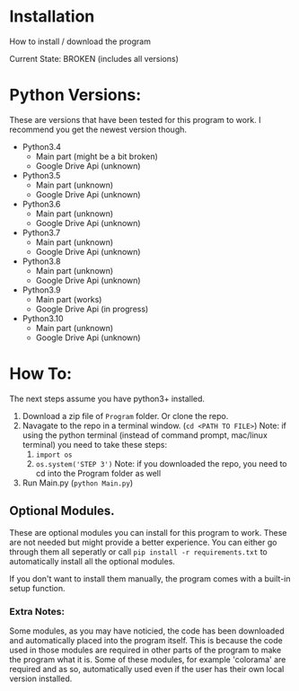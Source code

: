 # Installation
  How to install / download the program

Current State: BROKEN (includes all versions)

# Python Versions:
  These are versions that have been tested for this program to work. I recommend you get the newest version though.
  - Python3.4
    - Main part (might be a bit broken)
    - Google Drive Api (unknown)
  - Python3.5
    - Main part (unknown)
    - Google Drive Api (unknown)
  - Python3.6
    - Main part (unknown)
    - Google Drive Api (unknown)
  - Python3.7
    - Main part (unknown)
    - Google Drive Api (unknown)
  - Python3.8
    - Main part (unknown)
    - Google Drive Api (unknown)
  - Python3.9
    - Main part (works)
    - Google Drive Api (in progress)
  - Python3.10
    - Main part (unknown)
    - Google Drive Api (unknown)

# How To:
  The next steps assume you have python3+ installed.
  1. Download a zip file of `Program` folder. Or clone the repo.
  2. Navagate to the repo in a terminal window. (`cd <PATH TO FILE>`)
      Note: if using the python terminal (instead of command prompt, mac/linux terminal) you need to take these steps:
      1. `import os`
      2. `os.system('STEP 3')`
      Note: if you downloaded the repo, you need to cd into the Program folder as well
  3. Run Main.py (`python Main.py`)

## Optional Modules.
  These are optional modules you can install for this program to work. These are not needed but might provide a better experience.
  You can either go through them all seperatly or call `pip install -r requirements.txt` to automatically install all the optional modules.

  If you don't want to install them manually, the program comes with a built-in setup function.

### Extra Notes:
  Some modules, as you may have noticied, the code has been downloaded and automatically placed into the program itself.
  This is because the code used in those modules are required in other parts of the program to make the program what it is.
  Some of these modules, for example 'colorama' are required and as so, automatically used even if the user has their own local version installed.
